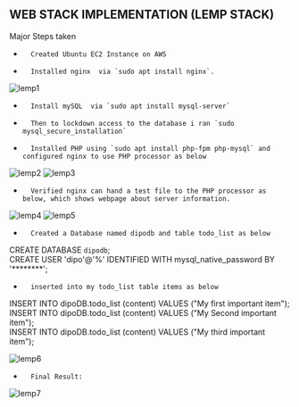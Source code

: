 ## WEB STACK IMPLEMENTATION (LEMP STACK)

Major Steps taken
-       Created Ubuntu EC2 Instance on AWS
-       Installed nginx  via `sudo apt install nginx`.

![lemp1](https://user-images.githubusercontent.com/25107495/115910650-fe982200-a464-11eb-8527-860b20af78b6.PNG)

-       Install mySQL  via `sudo apt install mysql-server`
-       Then to lockdown access to the database i ran `sudo mysql_secure_installation`
-       Installed PHP using `sudo apt install php-fpm php-mysql` and configured nginx to use PHP processor as below

![lemp2](https://user-images.githubusercontent.com/25107495/115910929-5898e780-a465-11eb-820b-bc4f1d9a488e.PNG)
![lemp3](https://user-images.githubusercontent.com/25107495/115910939-5b93d800-a465-11eb-82bf-4274be4ea14c.PNG)

-       Verified nginx can hand a test file to the PHP processor as below, which shows webpage about server information.

![lemp4](https://user-images.githubusercontent.com/25107495/115910945-5d5d9b80-a465-11eb-8a50-eb16edd81af4.PNG)
![lemp5](https://user-images.githubusercontent.com/25107495/115910954-5fbff580-a465-11eb-80e5-78c83b2aa91c.PNG)

-       Created a Database named dipodb and table todo_list as below
CREATE DATABASE `dipodb`;  
CREATE USER 'dipo'@'%' IDENTIFIED WITH mysql_native_password BY '********';  

-       inserted into my todo_list table items as below
INSERT INTO dipoDB.todo_list (content) VALUES ("My first important item");  
INSERT INTO dipoDB.todo_list (content) VALUES ("My Second important item");  
INSERT INTO dipoDB.todo_list (content) VALUES ("My third important item");  

![lemp6](https://user-images.githubusercontent.com/25107495/115910961-6189b900-a465-11eb-9d90-c8ef93bb5994.PNG)

-       Final Result:

![lemp7](https://user-images.githubusercontent.com/25107495/115910962-62224f80-a465-11eb-90be-5b0c5fc6d6bb.PNG)



